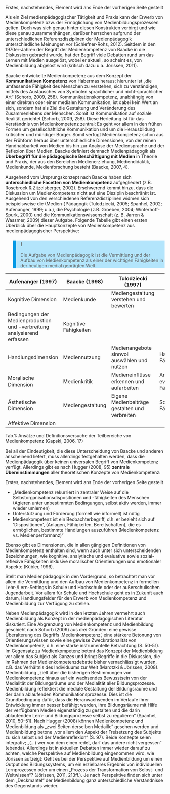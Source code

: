 <!-- filename: 04_Aufgabe_von_Medienpaedagogik.md -->
<!-- title: Aufgabe von Medienpädagogik -->

Erstes, nachstehendes, Element wird ans Ende der vorherigen Seite gestellt

Als ein Ziel medienpädagogischer Tätigkeit und Praxis kann der Erwerb von Medienkompetenz bzw. der Ermöglichung von Medienbildungsprozessen gelten. Doch was sich genau hinter diesen Konstrukten verbirgt und wie diese genau zusammenhängen, darüber herrschen aufgrund der unterschiedlichen Referenzdisziplinen der Medienpädagogik unterschiedliche Meinungen vor (Schiefner-Rohs, 2012). Seitdem in den 1970er-Jahren der Begriff der Medienkompetenz von Baacke in die Diskussion gebracht wurde, hat der Begriff viele Debatten rund um das Lernen mit Medien ausgelöst, wobei er aktuell, so scheint es, von Medienbildung abgelöst wird (kritisch dazu u.a. Jörissen, 2011).

Baacke entwickelte Medienkompetenz aus dem Konzept der **Kommunikativen Kompetenz** von Habermas heraus; hierunter ist „die umfassende Fähigkeit des Menschen zu verstehen, sich zu verständigen, mittels des Austausches von Symbolen sprachlicher und nicht-sprachlicher Art“ (Schorb, 2009, 258). Kommunikationskompetenz, unabhängig von einer direkten oder einer medialen Kommunikation, ist dabei kein Wert an sich, sondern hat als Ziel die Gestaltung und Veränderung des Zusammenlebens der Menschen. Somit ist Kommunikation auf soziale Realität gerichtet (Schorb, 2009, 258). Diese Herleitung ist für das Verständnis von Medienkompetenz zentral: Es geht vor allem in den frühen Formen um gesellschaftliche Kommunikation und um die Herausbildung kritischer und mündiger Bürger. Somit verfügt Medienkompetenz schon aus der Frühform heraus über unterschiedliche Dimensionen, von der reinen Handhabbarkeit von Medien bis hin zur Analyse der Mediensprache und der Reflexion über Medien. Baacke definiert demnach Medienpädagogik als **Überbegriff für die pädagogische Beschäftigung mit Medien** in Theorie und Praxis, der aus den Bereichen Medienerziehung, Mediendidaktik, Medienkunde, Medienforschung besteht (Baacke, 2007, 4).

Ausgehend vom Ursprungskonzept nach Baacke haben sich **unterschiedliche Facetten von Medienkompetenz** aufgegliedert (z.B. Rosebrock & Zitzelsberger, 2002). Erschwerend kommt hinzu, dass die Diskussion um Medienkompetenz nicht auf eine Disziplin beschränkt ist. Ausgehend von den verschiedenen Referenzdisziplinen widmen sich beispielsweise die (Medien-)Pädagogik (Tulodziecki, 2005; Spanhel, 2002; Aufenanger, 1999; u.a.), die Psychologie (z.B. Groeben, 2004; Winterhoff-Spurk, 2000) und die Kommunikationswissenschaft (z. B. Jarren & Wassmer, 2009) dieser Aufgabe. Folgende Tabelle gibt einen ersten Überblick über die Hauptkonzepte von Medienkompetenz aus medienpädagogischer Perspektive:  

<blockquote style="background: #B3E5FC; border-left: 10px solid #039BE5">

### !

Die Aufgabe von Medienpädagogik ist die Vermittlung und der Aufbau von Medienkompetenz als einer der wichtigen Fähigkeiten in der heutigen medial geprägten Welt.

</blockquote>

| Aufenanger (1997) | Baacke (1998) | Tulodziecki (1997) | Kübler (1999) |
| --- | --- | --- | --- |
| Kognitive Dimension | Medienkunde | Mediengestaltung verstehen und bewerten  
Bedingungen der Medienproduktion und -verbreitung analysierend erfassen | Kognitive Fähigkeiten |
| Handlungsdimension | Mediennutzung | Medienangebote sinnvoll auswählen und nutzen | Handlungsorientierte Fähigkeiten |
| Moralische Dimension | Medienkritik | Medieneinflüsse erkennen und aufarbeiten | Analytische und evaluative Fähigkeiten |
| Ästhetische Dimension | Mediengestaltung | Eigene Medienbeiträge gestalten und verbreiten | Sozial-reflexive Fähigkeiten |
| Affektive Dimension | | | |

Tab.1: Ansätze und Definitionsversuche der Teilbereiche von Medienkompetenz (Gapski, 2006, 17)

Bei all der Eindeutigkeit, die diese Unterscheidung von Baacke und anderen anscheinend liefert, muss allerdings festgehalten werden, dass die Medienpädagogik über keinen universalen Begriff von Medienkompetenz verfügt. Allerdings gibt es nach Hugger (2008, 95) **zentrale Übereinstimmungen** aller theoretischen Konzepte von Medienkompetenz:

Erstes, nachstehendes, Element wird ans Ende der vorherigen Seite gestellt

- „Medienkompetenz rekurriert in zentraler Weise auf die Selbstorganisationsdispositionen und -fähigkeiten des Menschen (Agieren unter unbestimmten Bedingungen, selbst aktiv werden, immer wieder umlernen)
- Unterstützung und Förderung (formell wie informell) ist nötig
- Medienkompetenz ist ein Beobachterbegriff, d.h. er bezieht sich auf 'Dispositionen', (Anlagen, Fähigkeiten, Bereitschaften), die es ermöglichen, bestimmte Handlungen auszuführen (Medienkompetenz vs. Medienperformanz)“

Ebenso gibt es Dimensionen, die in allen gängigen Definitionen von Medienkompetenz enthalten sind, wenn auch unter sich unterscheidenden Bezeichnungen, wie kognitive, analytische und evaluative sowie sozial-reflexive Fähigkeiten inklusive moralischer Orientierungen und emotionaler Aspekte (Kübler, 1996).

Stellt man Medienpädagogik in den Vordergrund, so betrachtet man vor allem die Vermittlung und den Aufbau von Medienkompetenz in formellen Lehr-/Lern-Settings in Schule und Hochschule oder der außerschulischen Jugendarbeit. Vor allem für Schule und Hochschule geht es in Zukunft auch darum, Handlungsfelder für den Erwerb von Medienkompetenz und Medienbildung zur Verfügung zu stellen.

Neben Medienpädagogik wird in den letzten Jahren vermehrt auch Medienbildung als Konzept in der medienpädagogischen Literatur diskutiert. Eine Abgrenzung von Medienkompetenz und Medienbildung geschieht nach Schorb (2009) aus drei Gründen: eine gewisse Überalterung des Begriffs ‚Medienkompetenz‘, eine stärkere Betonung von Orientierungswissen sowie eine gewisse Zweckrationalität von Medienkompetenz, d.h. eine starke instrumentelle Betrachtung (S. 50-51). Im Gegensatz zu Medienkompetenz betont das Konzept der Medienbildung vor allem das Subjekt als Ganzes und bringt Begriffe in die Diskussion, die im Rahmen der Medienkompetenzdebatte bisher vernachlässigt wurden, z.B. das Verhältnis des Individuums zur Welt (Marotzki & Jörissen, 2008). Medienbildung „zielt über die bisherigen Bestimmungen von Medienkompetenz hinaus auf ein wachsendes Bewusstsein von der Medialität der Bildungsräume und der Medialität aller Bildungsprozesse. Medienbildung reflektiert die mediale Gestaltung der Bildungsräume und der darin ablaufenden Kommunikationsprozesse. Dies ist die Grundbedingung dafür, dass die Heranwachsenden im Verlaufe ihrer Entwicklung immer besser befähigt werden, ihre Bildungsräume mit Hilfe der verfügbaren Medien eigenständig zu gestalten und die darin ablaufenden Lern- und Bildungsprozesse selbst zu regulieren“ (Spanhel, 2010, 50–51). Nach Hugger (2008) können Medienkompetenz und Medienbildung als „zwei Seiten derselben Medaille“ gesehen werden und Medienbildung betone „vor allem den Aspekt der Freisetzung des Subjekts zu sich selbst und der Medienreflexion“ (S. 97). Beide Konzepte seien integrativ; „(...) wer von dem einen redet, darf das andere nicht vergessen“ (ebenda). Allerdings ist in aktuellen Debatten immer wieder darauf zu achten, welche Perspektive auf Medienbildung eingenommen wird, wie Jörissen aufzeigt: Geht es bei der Perspektive auf Medienbildung um einen Output des Bildungssystems, um ein erzielbares Ergebnis von individuellen Lernprozessen oder um einen „Prozess der Transformation von Selbst- und Weltwissen“? (Jörissen, 2011, 213ff.). Je nach Perspektive finden sich unter dem „Deckmantel“ der Medienbildung ganz unterschiedliche Verständnisse des Gegenstands wieder.
